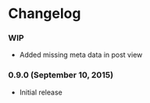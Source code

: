 # Changelog

### WIP

- Added missing meta data in post view

### 0.9.0 (September 10, 2015)

- Initial release